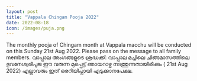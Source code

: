 ```yaml
---
layout: post
title: "Vappala Chingam Pooja 2022"
date: 2022-08-18
icon: /images/puja.png
---
```


The monthly pooja of Chingam month at Vappala macchu will be conducted on this Sunday 21st Aug 2022.
Please pass on the message to all family members.
വാപ്പാല അംഗങ്ങളുടെ ശ്രദ്ധക്ക്: 
വാപ്പാല മച്ചിലെ ചിങ്ങമാസത്തിലെ  ഭുവനേശ്വരിപൂജ ഈ വരുന്ന  മുപ്പെട്ട്  ഞായറാഴ്ച നടത്തുന്നതായിരിക്കും ( 21st Aug 2022)
എല്ലാവരും ഇത് ഒരറിയിപ്പായി എടുക്കാനപേക്ഷ.

